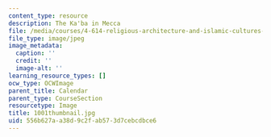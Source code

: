```yaml
---
content_type: resource
description: The Ka'ba in Mecca
file: /media/courses/4-614-religious-architecture-and-islamic-cultures-fall-2002/556b627aa38d9c2fab573d7cebcdbce6_1001thumbnail.jpg
file_type: image/jpeg
image_metadata:
  caption: ''
  credit: ''
  image-alt: ''
learning_resource_types: []
ocw_type: OCWImage
parent_title: Calendar
parent_type: CourseSection
resourcetype: Image
title: 1001thumbnail.jpg
uid: 556b627a-a38d-9c2f-ab57-3d7cebcdbce6
---
```

